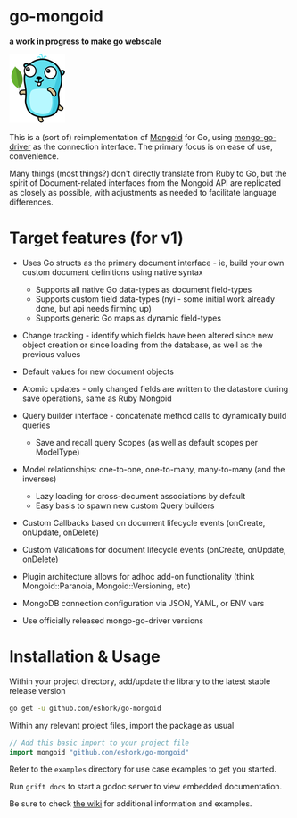 # go-mongoid

**a work in progress to make go webscale**


![alt text](etc/assets/go-mongoid-100.png "Mongoid for Go")

This is a (sort of) reimplementation of [Mongoid](https://github.com/mongodb/mongoid) for Go, using [mongo-go-driver](https://github.com/mongodb/mongo-go-driver) as the connection interface. The primary focus is on ease of use, convenience.

Many things (most things?) don't directly translate from Ruby to Go, but the spirit of Document-related interfaces from the Mongoid API are replicated as closely as possible, with adjustments as needed to facilitate language differences.

# Target features (for v1)

- Uses Go structs as the primary document interface - ie, build your own custom document definitions using native syntax
  - Supports all native Go data-types as document field-types
  - Supports custom field data-types (nyi - some initial work already done, but api needs firming up)
  - Supports generic Go maps as dynamic field-types

- Change tracking - identify which fields have been altered since new object creation or since loading from the database, as well as the previous values

- Default values for new document objects

- Atomic updates - only changed fields are written to the datastore during save operations, same as Ruby Mongoid

- Query builder interface - concatenate method calls to dynamically build queries
  - Save and recall query Scopes (as well as default scopes per ModelType)

- Model relationships: one-to-one, one-to-many, many-to-many (and the inverses)
  - Lazy loading for cross-document associations by default
  - Easy basis to spawn new custom Query builders

- Custom Callbacks based on document lifecycle events (onCreate, onUpdate, onDelete)

- Custom Validations for document lifecycle events (onCreate, onUpdate, onDelete)

- Plugin architecture allows for adhoc add-on functionality (think Mongoid::Paranoia, Mongoid::Versioning, etc)

- MongoDB connection configuration via JSON, YAML, or ENV vars

- Use officially released mongo-go-driver versions


# Installation & Usage

Within your project directory, add/update the library to the latest stable release version

```bash
go get -u github.com/eshork/go-mongoid
```

Within any relevant project files, import the package as usual
```go
// Add this basic import to your project file
import mongoid "github.com/eshork/go-mongoid"
```

Refer to the `examples` directory for use case examples to get you started.

Run `grift docs` to start a godoc server to view embedded documentation.

Be sure to check [the wiki](https://github.com/eshork/go-mongoid/wiki) for additional information and examples.
